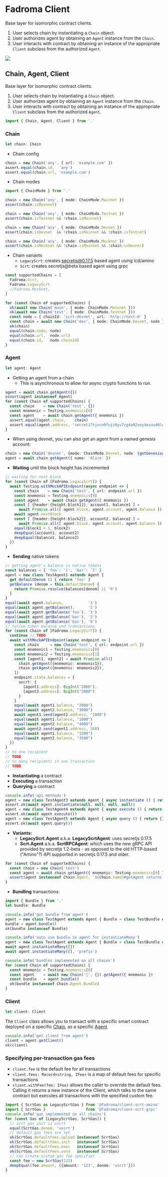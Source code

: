 # Fadroma Client

Base layer for isomorphic contract clients.

1. User selects chain by instantiating a `Chain` object.
2. User authorizes agent by obtaining an `Agent` instance from the `Chain`.
3. User interacts with contract by obtaining an instance of the
   appropriate `Client` subclass from the authorized `Agent`.

[![](https://img.shields.io/npm/v/@fadroma/client?color=%2365b34c&label=%40fadroma%2Fclient&style=for-the-badge)](https://www.npmjs.com/package/@fadroma/client)

## Chain, Agent, Client

Base layer for isomorphic contract clients.

1. User selects chain by instantiating a `Chain` object.
2. User authorizes agent by obtaining an `Agent` instance from the `Chain`.
3. User interacts with contract by obtaining an instance of the
   appropriate `Client` subclass from the authorized `Agent`.

```typescript
import { Chain, Agent, Client } from '.'
```

### Chain

```typescript
let chain: Chain
```

* Chain config

```typescript
chain = new Chain('any', { url: 'example.com' })
assert.equal(chain.id,  'any')
assert.equal(chain.url, 'example.com')
```

* Chain modes

```typescript
import { ChainMode } from '.'

chain = new Chain('any', { mode: ChainMode.Mainnet })
assert(chain.isMainnet)

chain = new Chain('any', { mode: ChainMode.Testnet })
assert(chain.isTestnet && !chain.isMainnet)

chain = new Chain('any', { mode: ChainMode.Devnet })
assert(chain.isDevnet  && !chain.isMainnet && !chain.isTestnet)

chain = new Chain('any', { mode: ChainMode.Mocknet })
assert(chain.isMocknet && !chain.isMainnet && !chain.isDevnet)
```

* Chain variants
  * `LegacyScrt`: creates secretjs@0.17.5 based agent using lcd/amino
  * `Scrt`: creates secretjs@beta based agent using grpc

```typescript
const supportedChains = [
  Fadroma.Scrt,
  Fadroma.LegacyScrt
  //Fadroma.Mocknet,
]

for (const Chain of supportedChains) {
  ok(await new Chain('main', { mode: ChainMode.Mainnet }))
  ok(await new Chain('test', { mode: ChainMode.Testnet }))
  const node = { chainId: 'scrt-devnet', url: 'http://test:0' }
  const chain = await new Chain('dev', { mode: ChainMode.Devnet, node })
  ok(chain)
  equal(chain.node, node)
  equal(chain.url,  node.url)
  equal(chain.id,   node.chainId)
}
```

### Agent

```typescript
let agent: Agent
```

* Getting an agent from a chain
  * This is asynchronous to allow for async crypto functions to run.

```typescript
agent = await chain.getAgent({})
assert(agent instanceof Agent)
for (const Chain of supportedChains) {
  const chain    = new Chain('test', {})
  const mnemonic = Testing.mnemonics[0]
  const agent    = await chain.getAgent({ mnemonic })
  assert.equal(agent.chain,    chain)
  assert.equal(agent.address, 'secret17tjvcn9fujz9yv7zg4a02sey4exau40lqdu0r7')
}
```

* When using devnet, you can also get an agent from a named genesis account:

```typescript
chain = new Chain('devnet', {mode: ChainMode.Devnet, node: {getGenesisAccount(){return{}}}})
agent = await chain.getAgent({ name: 'Alice' })
```

* **Waiting** until the block height has incremented

```typescript
// waiting for next block
for (const Chain of [Fadroma.LegacyScrt]) {
  await Testing.withMockAPIEndpoint(async endpoint => {
    const chain    = new Chain('test', { url: endpoint.url })
    const mnemonic = Testing.mnemonics[0]
    const agent    = await chain.getAgent({ mnemonic })
    const [ {header:{height:block1}}, account1, balance1 ] =
      await Promise.all([ agent.block, agent.account, agent.balance ])
    await agent.nextBlock
    const [ {header:{height:block2}}, account2, balance2 ] =
      await Promise.all([ agent.block, agent.account, agent.balance ])
    equal(block1 + 1, block2)
    deepEqual(account1, account2)
    deepEqual(balance1, balance2)
  })
}
```

* **Sending** native tokens

```typescript
// getting agent's balance in native tokens
const balances = { 'foo': '1', 'bar': '2' }
agent = new class TestAgent1 extends Agent {
  get defaultDenom () { return 'foo' }
  getBalance (denom = this.defaultDenom) {
    return Promise.resolve(balances[denom] || '0')
  }
}
equal(await agent.balance,           '1')
equal(await agent.getBalance(),      '1')
equal(await agent.getBalance('foo'), '1')
equal(await agent.getBalance('bar'), '2')
equal(await agent.getBalance('baz'), '0')
// native token balance and transactions
for (const Chain of [Fadroma.LegacyScrt]) {
  continue // TODO
  await withMockAPIEndpoint(async endpoint => {
    const chain     = new Chain('test', { url: endpoint.url })
    const mnemonic1 = Testing.mnemonics[0]
    const mnemonic2 = Testing.mnemonics[1]
    const [agent1, agent2] = await Promise.all([
      chain.getAgent({mnemonic: mnemonic1}),
      chain.getAgent({mnemonic: mnemonic2}),
    ])
    endpoint.state.balances = {
      uscrt: {
        [agent1.address]: BigInt("2000"),
        [agent2.address]: BigInt("3000")
      }
    }
    equal(await agent1.balance, "2000")
    equal(await agent2.balance, "3000")
    await agent1.send(agent2.address, "1000")
    equal(await agent1.balance, "1000")
    equal(await agent2.balance, "4000")
    await agent2.send(agent1.address, 500)
    equal(await agent1.balance, "1500")
    equal(await agent2.balance, "3500")
  })
}
// to one recipient
// TODO
// to many recipients in one transaction
// TODO
```

* **Instantiating** a contract
* **Executing** a transaction
* **Querying** a contract

```typescript
console.info('api methods')
agent = new class TestAgent3 extends Agent { async instantiate () { return {} } }
assert.ok(await agent.instantiate(null, null, null, null))
agent = new class TestAgent4 extends Agent { async execute () { return {} } }
assert.ok(await agent.execute())
agent = new class TestAgent5 extends Agent { async query () { return {} } }
assert.ok(await agent.query())
```

* **Variants:**
  * **LegacyScrt.Agent** a.k.a. **LegacyScrtAgent**: uses secretjs 0.17.5
  * **Scrt.Agent** a.k.a. **ScrtRPCAgent**: which uses the new gRPC API
    provided by secretjs 1.2-beta - as opposed to the old HTTP-based ("Amino"?) API
    supported in secretjs 0.17.5 and older.

```typescript
for (const Chain of supportedChains) {
  const chain = new Chain('test')
  const agent = await chain.getAgent({ mnemonic: Testing.mnemonics[0] })
  assert(agent instanceof Chain.Agent, `${Chain.name}#getAgent returns Promise<${Chain.Agent.name}>`)
}
```

* **Bundling** transactions:

```typescript
import { Bundle } from '.'
let bundle: Bundle
```

```typescript
console.info('get bundle from agent')
agent = new class TestAgent extends Agent { Bundle = class TestBundle extends Bundle {} }
bundle = agent.bundle()
ok(bundle instanceof Bundle)

console.info('auto use bundle in agent for instantiateMany')
agent = new class TestAgent extends Agent { Bundle = class TestBundle extends Bundle {} }
await agent.instantiateMany([])
await agent.instantiateMany([], 'prefix')

console.info('bundles implemented on all chains')
for (const Chain of supportedChains) {
  const mnemonic = Testing.mnemonics[0]
  const agent    = await new Chain('🤡', {}).getAgent({ mnemonic })
  const bundle   = agent.bundle()
  ok(bundle instanceof Chain.Agent.Bundle)
}
```

### Client

```typescript
let client: Client
```

The `Client` class allows you to transact with a specific smart contract
deployed on a specific [Chain](./Chain.spec.ts.md), as a specific [Agent](./Agent.spec.ts.md).

```typescript
console.info('get client from agent')
client = agent.getClient()
ok(client)
```

### Specifying per-transaction gas fees

  * `client.fee` is the default fee for all transactions
  * `client.fees: Record<string, IFee>` is a map of default fees for specific transactions
  * `client.withFee(fee: IFee)` allows the caller to override the default fees.
    Calling it returns a new instance of the Client, which talks to the same contract
    but executes all transactions with the specified custom fee.

```typescript
import { ScrtGas as LegacyScrtGas } from '@fadroma/client-scrt-amino'
import { ScrtGas }                  from '@fadroma/client-scrt-grpc'
console.info('gas implemented on all chains')
for (const Gas of [LegacyScrtGas, ScrtGas]) {
  // scrt gas unit is uscrt
  equal(ScrtGas.denom, 'uscrt')
  // default gas fees are set
  ok(ScrtGas.defaultFees.upload instanceof ScrtGas)
  ok(ScrtGas.defaultFees.init   instanceof ScrtGas)
  ok(ScrtGas.defaultFees.exec   instanceof ScrtGas)
  ok(ScrtGas.defaultFees.send   instanceof ScrtGas)
  // can create custom gas fee specifier
  const fee = new ScrtGas(123)
  deepEqual(fee.amount, [{amount: '123', denom: 'uscrt'}])
}
```
